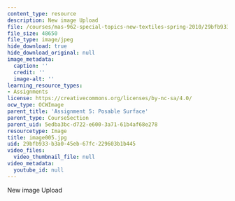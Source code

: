 ```yaml
---
content_type: resource
description: New image Upload
file: /courses/mas-962-special-topics-new-textiles-spring-2010/29bfb933b3a045eb67fc229603b1b445_image005.jpg
file_size: 48650
file_type: image/jpeg
hide_download: true
hide_download_original: null
image_metadata:
  caption: ''
  credit: ''
  image-alt: ''
learning_resource_types:
- Assignments
license: https://creativecommons.org/licenses/by-nc-sa/4.0/
ocw_type: OCWImage
parent_title: 'Assignment 5: Posable Surface'
parent_type: CourseSection
parent_uid: 5edba3bc-d722-e600-3a71-61b4af68e278
resourcetype: Image
title: image005.jpg
uid: 29bfb933-b3a0-45eb-67fc-229603b1b445
video_files:
  video_thumbnail_file: null
video_metadata:
  youtube_id: null
---
```

New image Upload